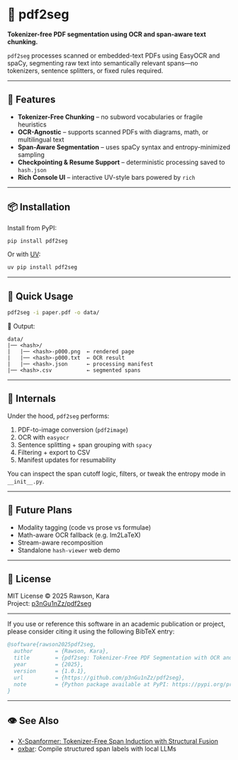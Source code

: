# 📄 pdf2seg

**Tokenizer-free PDF segmentation using OCR and span-aware text chunking.**

`pdf2seg` processes scanned or embedded-text PDFs using EasyOCR and spaCy, segmenting raw text into semantically relevant spans—no tokenizers, sentence splitters, or fixed rules required.

---

## 🚀 Features

- **Tokenizer-Free Chunking** – no subword vocabularies or fragile heuristics
- **OCR-Agnostic** – supports scanned PDFs with diagrams, math, or multilingual text
- **Span-Aware Segmentation** – uses spaCy syntax and entropy-minimized sampling
- **Checkpointing & Resume Support** – deterministic processing saved to `hash.json`
- **Rich Console UI** – interactive UV-style bars powered by `rich`

---

## 📦 Installation

Install from PyPI:

```bash
pip install pdf2seg
```

Or with [UV](https://github.com/astral-sh/uv):

```bash
uv pip install pdf2seg
```

---

## 🧪 Quick Usage

```bash
pdf2seg -i paper.pdf -o data/
```

📁 Output:
```
data/
|── <hash>/
|   |── <hash>-p000.png  ← rendered page
|   |── <hash>-p000.txt  ← OCR result
|   |── <hash>.json      ← processing manifest
|── <hash>.csv           ← segmented spans
```

---

## 🧬 Internals

Under the hood, `pdf2seg` performs:

1. PDF-to-image conversion (`pdf2image`)
2. OCR with `easyocr`
3. Sentence splitting + span grouping with `spacy`
4. Filtering + export to CSV
5. Manifest updates for resumability

You can inspect the span cutoff logic, filters, or tweak the entropy mode in `__init__.py`.

---

## 🧩 Future Plans

- Modality tagging (code vs prose vs formulae)
- Math-aware OCR fallback (e.g. Im2LaTeX)
- Stream-aware recomposition
- Standalone `hash-viewer` web demo

---

## 🔖 License

MIT License © 2025 Rawson, Kara  
Project: [p3nGu1nZz/pdf2seg](https://github.com/p3nGu1nZz/pdf2seg)

---

If you use or reference this software in an academic publication or project, please consider citing it using the following BibTeX entry:

```bibtex
@software{rawson2025pdf2seg,
  author       = {Rawson, Kara},
  title        = {pdf2seg: Tokenizer-Free PDF Segmentation with OCR and Span-Aware Chunking},
  year         = {2025},
  version      = {1.0.1},
  url          = {https://github.com/p3nGu1nZz/pdf2seg},
  note         = {Python package available at PyPI: https://pypi.org/project/pdf2seg/}
}
```

---

## 👁 See Also

- [X-Spanformer: Tokenizer-Free Span Induction with Structural Fusion](https://zenodo.org/records/15750962)  
- [oxbar](https://github.com/p3nGu1nZz/oxbar): Compile structured span labels with local LLMs
